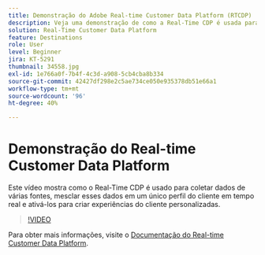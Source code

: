 ```yaml
---
title: Demonstração do Adobe Real-time Customer Data Platform (RTCDP)
description: Veja uma demonstração de como a Real-Time CDP é usada para coletar dados de várias fontes, mesclar esses dados em um único perfil do cliente em tempo real e ativá-los para criar experiências do cliente personalizadas.
solution: Real-Time Customer Data Platform
feature: Destinations
role: User
level: Beginner
jira: KT-5291
thumbnail: 34558.jpg
exl-id: 1e766a0f-7b4f-4c3d-a908-5cb4cba8b334
source-git-commit: 42427df298e2c5ae734ce050e935378db51e66a1
workflow-type: tm+mt
source-wordcount: '96'
ht-degree: 40%

---
```


# Demonstração do Real-time Customer Data Platform

Este vídeo mostra como o Real-Time CDP é usado para coletar dados de várias fontes, mesclar esses dados em um único perfil do cliente em tempo real e ativá-los para criar experiências do cliente personalizadas.

>[!VIDEO](https://video.tv.adobe.com/v/34558?quality=12&learn=on)


Para obter mais informações, visite o [Documentação do Real-time Customer Data Platform](https://experienceleague.adobe.com/docs/experience-platform/rtcdp/overview.html?lang=pt-BR).